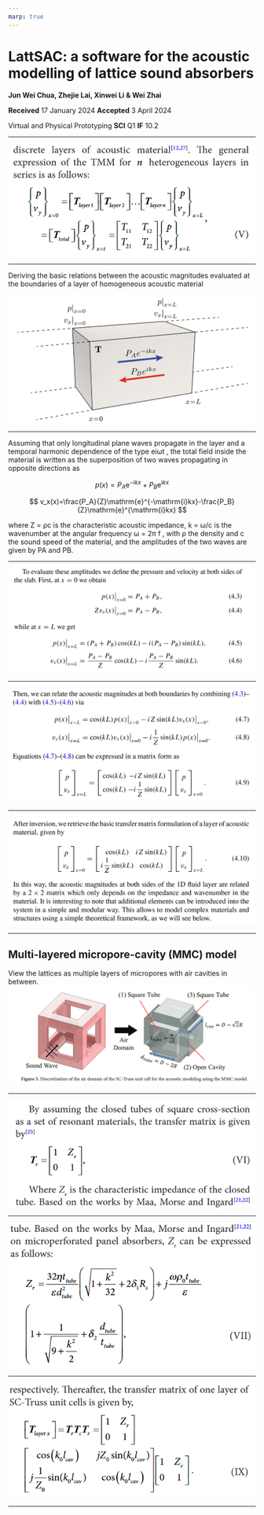 ```yaml
---
marp: true
---
```


# LattSAC: a software for the acoustic modelling of lattice sound absorbers

**Jun Wei Chua, Zhejie Lai, Xinwei Li & Wei Zhai**

**Received** 17 January 2024 **Accepted** 3 April 2024

Virtual and Physical Prototyping **SCI** Q1 **IF** 10.2

---

![bg 90%](image-10.png)

---

Deriving the basic relations between the acoustic magnitudes evaluated at the boundaries of a layer of homogeneous acoustic material

![Alt text](image.png)

---

Assuming that only longitudinal plane waves propagate in the layer and a temporal harmonic dependence of the type eiωt , the total field inside the material is written as the superposition of two waves propagating in opposite directions as

$$ p(x)=P_A\mathrm{e}^{-\mathrm{i}kx}+P_B\mathrm{e}^{\mathrm{i}kx} $$

$$ v_x(x)=\frac{P_A}{Z}\mathrm{e}^{-\mathrm{i}kx}-\frac{P_B}{Z}\mathrm{e}^{\mathrm{i}kx} $$

where Z = ρc is the characteristic acoustic impedance, k = ω/c is the wavenumber at the angular frequency ω = 2π f , with ρ the density and c the sound speed of the material, and the amplitudes of the two waves are given by PA and PB.

---

![Alt text](image-2.png)

---

![Alt text](image-3.png)

---

![Alt text](image-4.png)

---

## Multi-layered micropore-cavity (MMC) model

View the lattices as multiple layers of micropores with air cavities in between.
![Alt text](image-5.png)

---

![bg 90%](image-7.png)

---

![bg 90%](image-8.png)

---

![bg 90%](image-9.png)

---